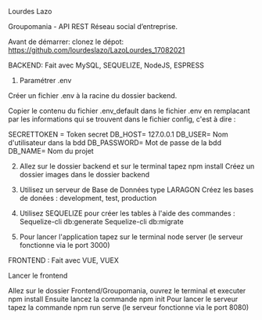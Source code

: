 Lourdes Lazo

Groupomania - API REST
Réseau social d’entreprise.

Avant de démarrer: clonez le dépot: https://github.com/lourdeslazo/LazoLourdes_17082021

BACKEND: Fait avec MySQL, SEQUELIZE, NodeJS, ESPRESS

1. Paramétrer .env

Créer un fichier .env à la racine du dossier backend.

Copier le contenu du fichier .env_default dans le fichier .env en remplacant par les informations qui se trouvent dans le fichier config, c'est à dire :

SECRETTOKEN = Token secret
DB_HOST= 127.0.0.1
DB_USER= Nom d'utilisateur dans la bdd
DB_PASSWORD= Mot de passe de la bdd
DB_NAME= Nom du projet

2. Allez sur le dossier backend et sur le terminal tapez npm install
   Créez un dossier images dans le dossier backend

3. Utilisez un serveur de Base de Données type LARAGON
   Créez les bases de donées : development, test, production

4. Utilisez SEQUELIZE pour créer les tables à l'aide des commandes :
   Sequelize-cli db:generate
   Sequelize-cli db:migrate

5. Pour lancer l'application tapez sur le terminal node server (le serveur fonctionne via le port 3000)

FRONTEND : Fait avec VUE, VUEX

Lancer le frontend

Allez sur le dossier Frontend/Groupomania, ouvrez le terminal et executer npm install
Ensuite lancez la commande npm init
Pour lancer le serveur tapez la commande npm run serve (le serveur fonctionne via le port 8080)
